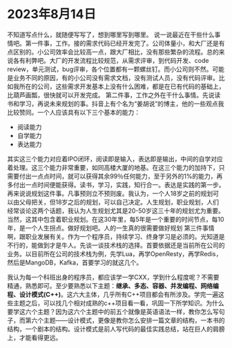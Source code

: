 # 2023年8月14日

不知道写点什么，就随便写写了，想到哪里写到哪里。
说一说最近在干些什么事情吧。第一件事，工作。接的需求代码已经开发完了。公司体量小，和大厂还是有点区别的。小公司效率会比较高一点，跟大厂相比，没有那些繁杂的流程。总的来说各有利弊吧。大厂的开发流程比较规范，从需求评审，到代码开发、code review，单元测试，bug评审，各个位置都有一颗螺丝钉。而小公司则不然。可能是业务不同的原因，有的小公司没有需求文档，没有测试人员，没有代码评审。比如我所在的公司，这些需求开发基本上没有什么困难，都是在已有代码的基础上，比葫芦画瓢，很快就可以开发完成。
第二件事，工作之外在干什么事情。先说读书和学习，再说未来规划的事。抖音上有个名为“姜胡说”的博主，他的一些观点我比较赞同。一个人应该具有以下三个基本的能力：

- 阅读能力
- 自学能力
- 表达能力

其实这三个能力对应着IPO闭环，阅读即是输入，表达即是输出，中间的自学对应着处理。这三个能力非常重要，如同高楼大厦的地基。在这三个能力的加持下，只需要付出一点点时间，就可以获得其余99％任何能力，至于另外的1%的能力，再多付出一点时间便能获得。读书，学习，实践，知行合一。表达是实践的第一步。
再来说说规划这件事。凡事预则立不预则废。我认为，一个人18岁之前的规划可以由父母把关，但18岁之后的规划，可以自己决定。人生规划，职业规划，人们经常谈论这两个话题，我认为人生规划尤其是20-50岁这三十年的规划尤为重要。当然，这其中包含着职业规划。在这30年里，每5年是一个重要的时间节点，每10年，是一个人生拐点。做好规划吧。人的一生真的很需要做好规划
第三件事情啊，跟职业发展有关。作为一个程序员，持续学习、终身学习是必须的。光知道是不行的，能做到才是牛人。先谈一谈技术栈的选择。首要依据还是当前所在公司的业务。以目前所在公司的技术栈为例，先学Lua，再学OpenResty，再学Redis，然后是MangoDB，Kafka，首要学习的就这几个。

我认为每一个科班出身的程序员，都应该学一学CXX，学到什么程度呢？不需要精通，熟悉即可。至少要熟悉以下主题：**继承、多态、容器、并发编程、网络编程、设计模式(C++)**。这六大主体，几乎所有C++项目都会有所涉及。学完一遍这些主题之后，可以找几个相对成熟的c++项目看一看，巩固一下所学知识。为什么要学这六个主题？因为这六个主题中的前五个就像是英语语法一样，教你怎么写句子，而第六个主题——设计模式，更像是教你怎么安排一篇文章的结构，一本书的结构，一个剧本的结构。设计模式是前人写代码的最佳实践总结，站在巨人的肩膀上，才能看得更远。
